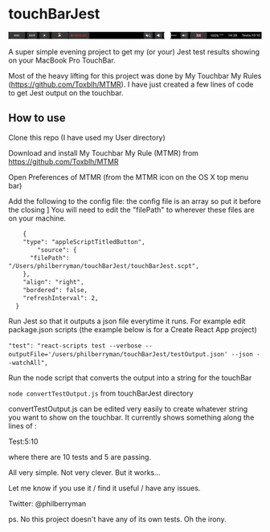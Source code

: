 # touchBarJest

![Touchbar](https://github.com/philberryman/touchBarJest/blob/master/images/touchBar.png)


A super simple evening project to get my (or your) Jest test results showing on your MacBook Pro TouchBar.

Most of the heavy lifting for this project was done by My Touchbar My Rules (https://github.com/Toxblh/MTMR). I have just created a few lines of code to get Jest output on the touchbar.

## How to use

Clone this repo (I have used my User directory)

Download and install My Touchbar My Rule (MTMR) from https://github.com/Toxblh/MTMR

Open Preferences of MTMR (from the MTMR icon on the OS X top menu bar)

Add the following to the config file: the config file is an array so put it before the closing ]
You will need to edit the "filePath" to wherever these files are on your machine.

```,
    {
    "type": "appleScriptTitledButton",
        "source": {
      "filePath": "/Users/philberryman/touchBarJest/touchBarJest.scpt",
    },
    "align": "right",
    "bordered": false,
    "refreshInterval": 2,
  }
```

Run Jest so that it outputs a json file everytime it runs.
For example edit package.json  scripts (the example below is for a Create React App project)

```"test": "react-scripts test --verbose --outputFile='/users/philberryman/touchBarJest/testOutput.json' --json --watchAll",```

Run the node script that converts the output into a string for the touchBar

```node convertTestOutput.js``` from touchBarJest directory

convertTestOutput.js can be edited very easily to create whatever string you want to show on the touchbar. It currently shows something along the lines of :

Test:5:10

where there are 10 tests and 5 are passing.

All very simple. Not very clever. But it works...

Let me know if you use it / find it useful / have any issues. 

Twitter: @philberryman

ps. No this project doesn't have any of its own tests. Oh the irony. 

